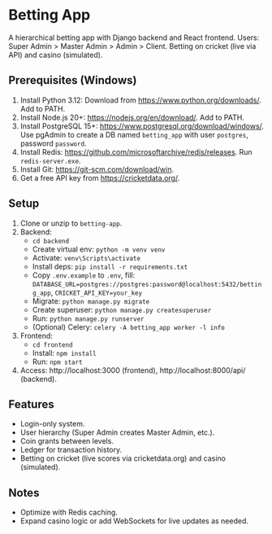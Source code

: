 # Betting App

A hierarchical betting app with Django backend and React frontend. Users: Super Admin > Master Admin > Admin > Client. Betting on cricket (live via API) and casino (simulated).

## Prerequisites (Windows)
1. Install Python 3.12: Download from https://www.python.org/downloads/. Add to PATH.
2. Install Node.js 20+: https://nodejs.org/en/download/. Add to PATH.
3. Install PostgreSQL 15+: https://www.postgresql.org/download/windows/. Use pgAdmin to create a DB named `betting_app` with user `postgres`, password `password`.
4. Install Redis: https://github.com/microsoftarchive/redis/releases. Run `redis-server.exe`.
5. Install Git: https://git-scm.com/download/win.
6. Get a free API key from https://cricketdata.org/.

## Setup
1. Clone or unzip to `betting-app`.
2. Backend:
   - `cd backend`
   - Create virtual env: `python -m venv venv`
   - Activate: `venv\Scripts\activate`
   - Install deps: `pip install -r requirements.txt`
   - Copy `.env.example` to `.env`, fill: `DATABASE_URL=postgres://postgres:password@localhost:5432/betting_app`, `CRICKET_API_KEY=your_key`
   - Migrate: `python manage.py migrate`
   - Create superuser: `python manage.py createsuperuser`
   - Run: `python manage.py runserver`
   - (Optional) Celery: `celery -A betting_app worker -l info`
3. Frontend:
   - `cd frontend`
   - Install: `npm install`
   - Run: `npm start`
4. Access: http://localhost:3000 (frontend), http://localhost:8000/api/ (backend).

## Features
- Login-only system.
- User hierarchy (Super Admin creates Master Admin, etc.).
- Coin grants between levels.
- Ledger for transaction history.
- Betting on cricket (live scores via cricketdata.org) and casino (simulated).

## Notes
- Optimize with Redis caching.
- Expand casino logic or add WebSockets for live updates as needed.
